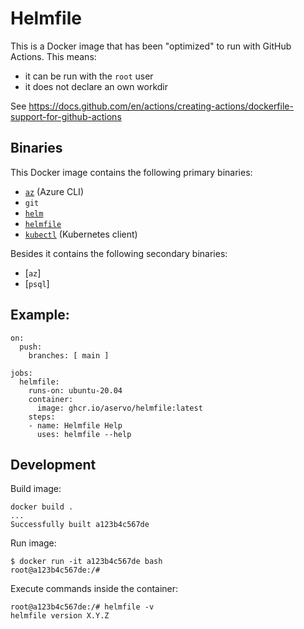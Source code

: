 Helmfile
========

This is a Docker image that has been "optimized" to run with GitHub Actions.
This means:

* it can be run with the `root` user
* it does not declare an own workdir

See https://docs.github.com/en/actions/creating-actions/dockerfile-support-for-github-actions

## Binaries

This Docker image contains the following primary binaries:

* [`az`](https://pypi.org/project/azure-cli/) (Azure CLI)
* `git`
* [`helm`](https://github.com/helm/helm/releases)
* [`helmfile`](https://github.com/roboll/helmfile/releases)
* [`kubectl`](https://github.com/kubernetes/kubernetes/blob/master/CHANGELOG) (Kubernetes client)

Besides it contains the following secondary binaries:

* [`az`]
* [`psql`]

## Example:

```
on:
  push:
    branches: [ main ]

jobs:
  helmfile:
    runs-on: ubuntu-20.04
    container:
      image: ghcr.io/aservo/helmfile:latest
    steps:
    - name: Helmfile Help
      uses: helmfile --help
```

## Development

Build image:

```
docker build .
...
Successfully built a123b4c567de
```

Run image:

```
$ docker run -it a123b4c567de bash
root@a123b4c567de:/#
```

Execute commands inside the container:

```
root@a123b4c567de:/# helmfile -v
helmfile version X.Y.Z
```
